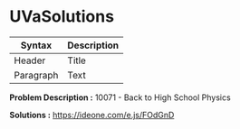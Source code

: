 # UVaSolutions


| Syntax      | Description |
| ----------- | ----------- |
| Header      | Title       |
| Paragraph   | Text        |

  
**Problem Description :** 10071 - Back to High School Physics

**Solutions :** https://ideone.com/e.js/FOdGnD
